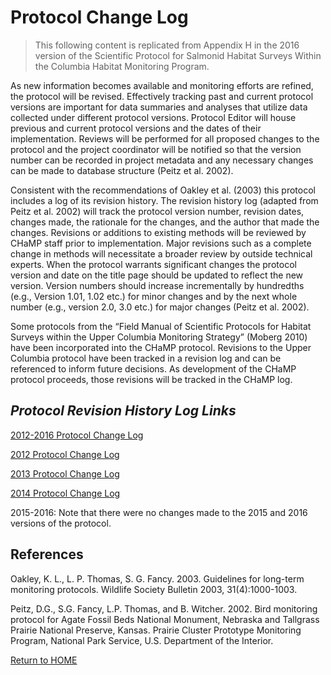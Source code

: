 # Protocol Change Log

> This following content is replicated from Appendix H in the 2016 version of the Scientific Protocol for Salmonid Habitat Surveys Within the Columbia Habitat Monitoring Program.

As new information becomes available and monitoring efforts are refined, the protocol will be revised.  Effectively tracking past and current protocol versions are important for data summaries and analyses that utilize data collected under different protocol versions.  Protocol Editor will house previous and current protocol versions and the dates of their implementation.  Reviews will be performed for all proposed changes to the protocol and the project coordinator will be notified so that the version number can be recorded in project metadata and any necessary changes can be made to database structure (Peitz et al. 2002).
 
Consistent with the recommendations of Oakley et al. (2003) this protocol includes a log of its revision history.  The revision history log (adapted from Peitz et al. 2002) will track the protocol version number, revision dates, changes made, the rationale for the changes, and the author that made the changes.  Revisions or additions to existing methods will be reviewed by CHaMP staff prior to implementation.  Major revisions such as a complete change in methods will necessitate a broader review by outside technical experts.  When the protocol warrants significant changes the protocol version and date on the title page should be updated to reflect the new version.  Version numbers should increase incrementally by hundredths (e.g., Version 1.01, 1.02 etc.) for minor changes and by the next whole number (e.g., version 2.0, 3.0 etc.) for major changes (Peitz et al. 2002).
  
Some protocols from the “Field Manual of Scientific Protocols for Habitat Surveys within the Upper Columbia Monitoring Strategy” (Moberg 2010) have been incorporated into the CHaMP protocol.  Revisions to the Upper Columbia protocol have been tracked in a revision log and can be referenced to inform future decisions.  As development of the CHaMP protocol proceeds, those revisions will be tracked in the CHaMP log.

## ***Protocol Revision History Log Links***

[2012-2016 Protocol Change Log](https://www.dropbox.com/s/56ycae9n3bmzzv1/2012-2016_CHaMP%20Protocol%20Change%20Log.docx?dl=0)

[2012 Protocol Change Log](https://www.dropbox.com/s/qdbty5u1h5ceod2/2012_CHaMP%20Protocol%20Change%20Log.docx?dl=0)

[2013 Protocol Change Log](https://www.dropbox.com/s/jte34evnovtjnd3/2013_CHaMP%20Protocol%20Change%20Log.docx?dl=0)

[2014 Protocol Change Log](https://www.dropbox.com/s/05dqqj70nlxrwj4/2014_CHaMP%20Protocol%20Change%20Log.docx?dl=0)

2015-2016: Note that there were no changes made to the 2015 and 2016 versions of the protocol.

## References
Oakley, K. L., L. P. Thomas, S. G. Fancy. 2003. Guidelines for long-term monitoring protocols. Wildlife Society Bulletin 2003, 31(4):1000-1003.

Peitz, D.G., S.G. Fancy, L.P. Thomas, and B. Witcher. 2002. Bird monitoring protocol for Agate Fossil Beds National Monument, Nebraska and Tallgrass Prairie National Preserve, Kansas. Prairie Cluster Prototype Monitoring Program, National Park Service, U.S. Department of the Interior.



[Return to HOME](README.md)

